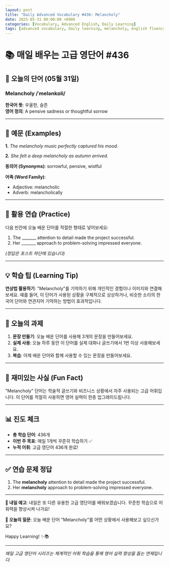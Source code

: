 ```yaml
---
layout: post
title: "Daily Advanced Vocabulary #436: Melancholy"
date: 2025-05-31 00:00:00 +0900
categories: [Vocabulary, Advanced English, Daily Learning]
tags: [advanced vocabulary, daily learning, melancholy, english fluency]
---
```


# 📚 **매일 배우는 고급 영단어 #436**

## 🌟 **오늘의 단어 (05월 31일)**

### **Melancholy** /ˈmelənkɒli/

**한국어 뜻**: 우울한, 슬픈  
**영어 정의**: A pensive sadness or thoughtful sorrow

<!--more-->

---

## 📖 **예문 (Examples)**

**1.** *The melancholy music perfectly captured his mood.*

**2.** *She felt a deep melancholy as autumn arrived.*

**동의어 (Synonyms)**: sorrowful, pensive, wistful

**어족 (Word Family)**:
- Adjective: melancholic
- Adverb: melancholically

---

## 🎯 **활용 연습 (Practice)**

다음 빈칸에 오늘 배운 단어를 적절한 형태로 넣어보세요:

1. The _______ attention to detail made the project successful.
2. Her _______ approach to problem-solving impressed everyone.

*(정답은 포스트 하단에 있습니다)*

---

## 💡 **학습 팁 (Learning Tip)**

**연상법 활용하기**: "Melancholy"를 기억하기 위해 개인적인 경험이나 이미지와 연결해보세요. 
예를 들어, 이 단어가 사용된 상황을 구체적으로 상상하거나, 비슷한 소리의 한국어 단어와 연관지어 기억하는 방법이 효과적입니다.

---

## 📝 **오늘의 과제**

1. **문장 만들기**: 오늘 배운 단어를 사용해 3개의 문장을 만들어보세요.
2. **실제 사용**: 오늘 하루 동안 이 단어를 실제 대화나 글쓰기에서 1번 이상 사용해보세요.
3. **복습**: 어제 배운 단어와 함께 사용할 수 있는 문장을 만들어보세요.

---

## 🎲 **재미있는 사실 (Fun Fact)**

"Melancholy" 단어는 학술적 글쓰기와 비즈니스 상황에서 자주 사용되는 고급 어휘입니다. 이 단어를 적절히 사용하면 영어 실력이 한층 업그레이드됩니다.

---

## 📊 **진도 체크**

- **총 학습 단어**: 436개
- **이번 주 목표**: 매일 1개씩 꾸준히 학습하기 ✅
- **누적 어휘**: 고급 영단어 436개 완료!

---

## ✅ **연습 문제 정답**

1. The **melancholy** attention to detail made the project successful.
2. Her **melancholy** approach to problem-solving impressed everyone.

---

**🎯 내일 예고**: 내일은 또 다른 유용한 고급 영단어를 배워보겠습니다. 꾸준한 학습으로 어휘력을 향상시켜 나가요!

**💭 오늘의 질문**: 오늘 배운 단어 "Melancholy"를 어떤 상황에서 사용해보고 싶으신가요? 

Happy Learning! ✨📚

---

*매일 고급 영단어 시리즈는 체계적인 어휘 학습을 통해 영어 실력 향상을 돕는 연재입니다.*
